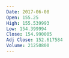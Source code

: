 ```yaml
---
Date: 2017-06-08
Open: 155.25
High: 155.539993
Low: 154.399994
Close: 154.990005
Adj Close: 152.617584
Volume: 21250800
---
```

